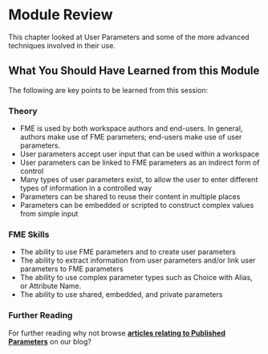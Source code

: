 # Module Review

This chapter looked at User Parameters and some of the more advanced techniques involved in their use.

## What You Should Have Learned from this Module ##

The following are key points to be learned from this session:

### Theory

- FME is used by both workspace authors and end-users. In general, authors make use of FME parameters; end-users make use of user parameters.
- User parameters accept user input that can be used within a workspace
- User parameters can be linked to FME parameters as an indirect form of control
- Many types of user parameters exist, to allow the user to enter different types of information in a controlled way
- Parameters can be shared to reuse their content in multiple places
- Parameters can be embedded or scripted to construct complex values from simple input


### FME Skills

- The ability to use FME parameters and to create user parameters
- The ability to extract information from user parameters and/or link user parameters to FME parameters
- The ability to use complex parameter types such as Choice with Alias, or Attribute Name.
- The ability to use shared, embedded, and private parameters


### Further Reading ###

For further reading why not browse **[articles relating to Published Parameters](blog.safe.com/tag/published-parameters/)** on our blog? 